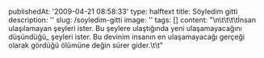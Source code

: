 publishedAt: '2009-04-21 08:58:33'
type: halftext
title: Söyledim gitti
description: ''
slug: /soyledim-gitti
image: ''
tags: []
content: "\n\t\t\t\tİnsan ulaşılamayan şeyleri ister. Bu şeylere ulaştığında yeni ulaşamayacağını düşündüğü\_ şeyleri ister. Bu devinim insanın en ulaşamayacağı gerçeği olarak gördüğü ölümüne değin sürer gider.\t\t"
